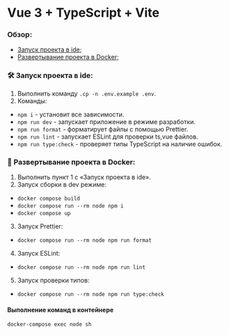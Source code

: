 # Vue 3 + TypeScript + Vite

### Обзор:
+ [Запуск проекта в ide](#start);
+ [Развертывание проекта в Docker](#docker);

### <a name="start"></a> 🛠️ Запуск проекта в ide:
1. Выполнить команду `.cp -n .env.example .env`.
2. Команды:
  + `npm i` - установит все зависимости.
  + `npm run dev` - запускает приложение в режиме разработки.
  + `npm run format` - форматирует файлы с помощью Prettier.
  + `npm run lint` - запускает ESLint для проверки ts,vue файлов.
  + `npm run type:check` - проверяет типы TypeScript на наличие ошибок.


### <a name="docker"></a> 🐳 Развертывание проекта в Docker:

1. Выполнить пункт 1 с «Запуск проекта в ide».
2. Запуск сборки в dev режиме:
  + `docker compose build`
  + `docker compose run --rm node npm i`
  + `docker compose up`
3. Запуск Prettier:
  + `docker compose run --rm node npm run format`
4. Запуск ESLint:
  + `docker compose run --rm node npm run lint`
5. Запуск проверки типов:
  + `docker compose run --rm node npm run type:check`


#### Выполнение команд в контейнере

``` shell
docker-compose exec node sh
```